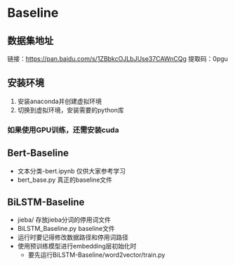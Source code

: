 # Baseline
## 数据集地址
链接：https://pan.baidu.com/s/1ZBbkcOJLbJUse37CAWnCQg 
提取码：0pgu
## 安装环境
1. 安装anaconda并创建虚拟环境
2. 切换到虚拟环境，安装需要的python库
### 如果使用GPU训练，还需安装cuda
## Bert-Baseline
- 文本分类-bert.ipynb 仅供大家参考学习
- bert_base.py 真正的baseline文件
## BiLSTM-Baseline
- jieba/ 存放jieba分词的停用词文件
- BiLSTM_Baseline.py baseline文件
- 运行时要记得修改数据路径和停用词路径
- 使用预训练模型进行embedding层初始化时
    - 要先运行BiLSTM-Baseline/word2vector/train.py
